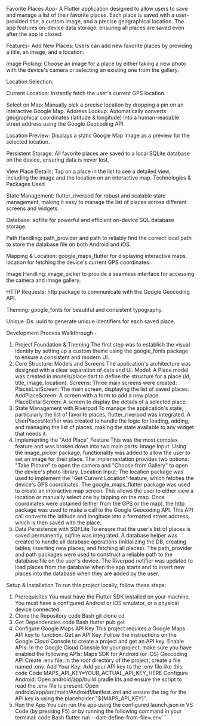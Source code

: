 Favorite Places App-
A Flutter application designed to allow users to save and manage a list of their favorite places. Each place is saved with a user-provided title, a custom image, and a precise geographical location. The app features on-device data storage, ensuring all places are saved even after the app is closed.


Features-
Add New Places: Users can add new favorite places by providing a title, an image, and a location.

Image Picking: Choose an image for a place by either taking a new photo with the device's camera or selecting an existing one from the gallery.

Location Selection:

Current Location: Instantly fetch the user's current GPS location.

Select on Map: Manually pick a precise location by dropping a pin on an interactive Google Map.
Address Lookup: Automatically converts geographical coordinates (latitude & longitude) into a human-readable street address using the Google Geocoding API.

Location Preview: Displays a static Google Map image as a preview for the selected location.

Persistent Storage: All favorite places are saved to a local SQLite database on the device, ensuring data is never lost.

View Place Details: Tap on a place in the list to see a detailed view, including the image and the location on an interactive map.
Technologies & Packages Used

State Management: flutter_riverpod for robust and scalable state management, making it easy to manage the list of places across different screens and widgets.

Database: sqflite for powerful and efficient on-device SQL database storage.

Path Handling: path_provider and path to reliably find the correct local path to store the database file on both Android and iOS.

Mapping & Location:
google_maps_flutter for displaying interactive maps.
location for fetching the device's current GPS coordinates.


Image Handling: image_picker to provide a seamless interface for accessing the camera and image gallery.

HTTP Requests: http package to communicate with the Google Geocoding API.

Theming: google_fonts for beautiful and consistent typography.

Unique IDs: uuid to generate unique identifiers for each saved place.

Development Process Walkthrough -

1. Project Foundation & Theming
The first step was to establish the visual identity by setting up a custom theme using the google_fonts package to ensure a consistent and modern UI.
2. Core Structure: Models and Screens
The application's architecture was designed with a clear separation of data and UI:
Model: A Place model was created in models/place.dart to define the structure for a place (id, title, image, location).
Screens: Three main screens were created:
PlacesListScreen: The main screen, displaying the list of saved places.
AddPlaceScreen: A screen with a form to add a new place.
PlaceDetailScreen: A screen to display the details of a selected place.
3. State Management with Riverpod
To manage the application's state, particularly the list of favorite places, flutter_riverpod was integrated. A UserPlacesNotifier was created to handle the logic for loading, adding, and managing the list of places, making the state available to any widget that needs it.
4. Implementing the "Add Place" Feature
This was the most complex feature and was broken down into two main parts:
Image Input: Using the image_picker package, functionality was added to allow the user to set an image for their place. The implementation provides two options: "Take Picture" to open the camera and "Choose from Gallery" to open the device's photo library.
Location Input:
The location package was used to implement the "Get Current Location" feature, which fetches the device's GPS coordinates.
The google_maps_flutter package was used to create an interactive map screen. This allows the user to either view a location or manually select one by tapping on the map.
Once coordinates were obtained (either from the GPS or the map), the http package was used to make a call to the Google Geocoding API. This API call converts the latitude and longitude into a formatted street address, which is then saved with the place.
5. Data Persistence with SQFLite
To ensure that the user's list of places is saved permanently, sqflite was integrated.
A database helper was created to handle all database operations (initializing the DB, creating tables, inserting new places, and fetching all places).
The path_provider and path packages were used to construct a reliable path to the database file on the user's device.
The Riverpod notifier was updated to load places from the database when the app starts and to insert new places into the database when they are added by the user.


Setup & Installation
To run this project locally, follow these steps:
1. Prerequisites
You must have the Flutter SDK installed on your machine.
You must have a configured Android or iOS emulator, or a physical device connected.
2. Clone the Repository
code
Bash
git clone <your-repository-url>
cd <project-directory>
3. Get Dependencies
code
Bash
flutter pub get
4. Configure Google Maps API Key
This project requires a Google Maps API key to function.
Get an API Key: Follow the instructions on the Google Cloud Console to create a project and get an API key.
Enable APIs: In the Google Cloud Console for your project, make sure you have enabled the following APIs:
Maps SDK for Android (or iOS)
Geocoding API
Create .env file: In the root directory of the project, create a file named .env.
Add Your Key: Add your API key to the .env file like this:
code
Code
MAPS_API_KEY=YOUR_ACTUAL_API_KEY_HERE
Configure Android:
Open android/app/build.gradle.kts and ensure the script to read the .env file is present.
Open android/app/src/main/AndroidManifest.xml and ensure the <meta-data> tag for the API key is using the placeholder "${MAPS_API_KEY}".
5. Run the App
You can run the app using the configured launch.json in VS Code (by pressing F5) or by running the following command in your terminal:
code
Bash
flutter run --dart-define-from-file=.env```
